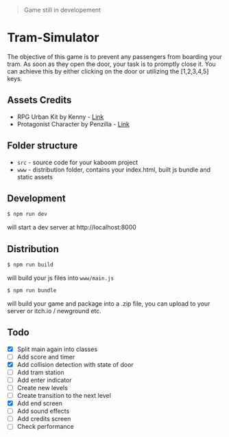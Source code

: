 > Game still in developement

# Tram-Simulator
The objective of this game is to prevent any passengers from boarding your tram. As soon as they open the door, your task is to promptly close it. You can achieve this by either clicking on the door or utilizing the [1,2,3,4,5] keys.

## Assets Credits
- RPG Urban Kit by Kenny - [Link](https://kenney-assets.itch.io/rpg-urban-kit)
- Protagonist Character by Penzilla - [Link](https://penzilla.itch.io/protagonist-character)

## Folder structure

- `src` - source code for your kaboom project
- `www` - distribution folder, contains your index.html, built js bundle and static assets


## Development

```sh
$ npm run dev
```

will start a dev server at http://localhost:8000

## Distribution

```sh
$ npm run build
```

will build your js files into `www/main.js`

```sh
$ npm run bundle
```

will build your game and package into a .zip file, you can upload to your server or itch.io / newground etc.

## Todo
- [x] Split main again into classes
- [ ] Add score and timer
- [x] Add collision detection with state of door
- [ ] Add tram station
- [ ] Add enter indicator 
- [ ] Create new levels
- [ ] Create transition to the next level
- [x] Add end screen
- [ ] Add sound effects
- [ ] Add credits screen
- [ ] Check performance